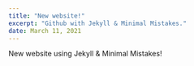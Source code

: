 ```yaml
---
title: "New website!"
excerpt: "Github with Jekyll & Minimal Mistakes."
date: March 11, 2021
---
```


New website using Jekyll & Minimal Mistakes! 
